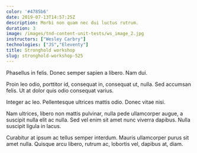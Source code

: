 ```yaml
---
color: '#4785b6'
date: 2019-07-13T14:57:25Z
description: Morbi non quam nec dui luctus rutrum.
duration: 3
image: /images/tnd-content-unit-tests/ws_image_2.jpg
instructors: ["Wesley Carbry"]
technologies: ["JS","Eleventy"]
title: Stronghold workshop
slug: stronghold-workshop-525
---
```

Phasellus in felis. Donec semper sapien a libero. Nam dui.

Proin leo odio, porttitor id, consequat in, consequat ut, nulla. Sed accumsan felis. Ut at dolor quis odio consequat varius.

Integer ac leo. Pellentesque ultrices mattis odio. Donec vitae nisi.

Nam ultrices, libero non mattis pulvinar, nulla pede ullamcorper augue, a suscipit nulla elit ac nulla. Sed vel enim sit amet nunc viverra dapibus. Nulla suscipit ligula in lacus.

Curabitur at ipsum ac tellus semper interdum. Mauris ullamcorper purus sit amet nulla. Quisque arcu libero, rutrum ac, lobortis vel, dapibus at, diam.
